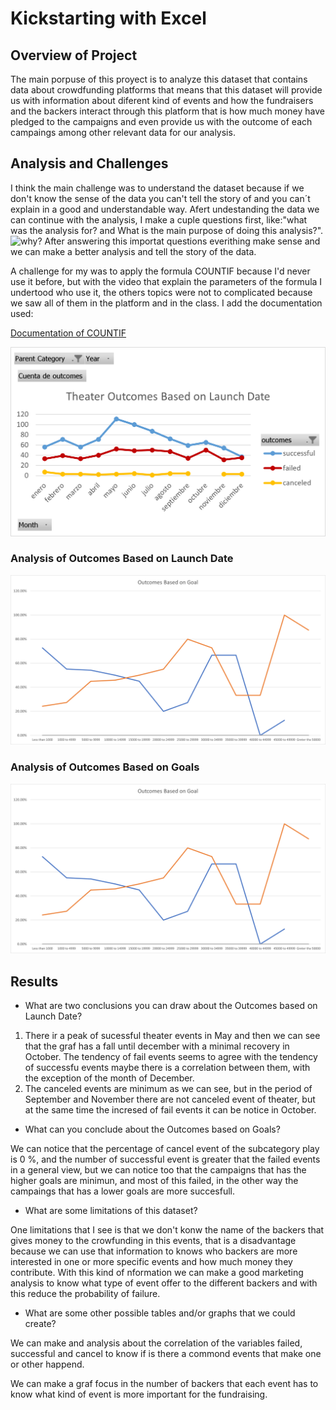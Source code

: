 # Kickstarting with Excel

## Overview of Project

The main porpuse of this proyect is to analyze this dataset that contains data about crowdfunding platforms that means that this dataset will provide us with information about diferent kind of events and how the fundraisers and the backers interact through this platform that is how much money have pledged to the campaigns and even provide us with the outcome of each campaings among other relevant data for our analysis.

## Analysis and Challenges

I think the main challenge was to understand the dataset because if we don't know the sense of the data you can't tell the story of and you can´t explain in a good and understandable way.
Afert undestanding the data we can continue with the analysis, I make a cuple questions first, like:"what was the analysis for? and What is the main purpose of doing this analysis?".
![why?](https://pi.tedcdn.com/r/talkstar-assets.s3.amazonaws.com/production/playlists/playlist_301/why_we_do_what_we_do_1200x627.jpg?quality=89&w=1200)
After answering this importat questions everithing make sense and we can make a better analysis and tell the story of the data.

A challenge for my was to apply the formula COUNTIF because I'd never use it before, but with the video that explain the parameters of the formula I undertood who use it, the others topics were not to complicated because we saw all of them in the platform and in the class.
I add the documentation used:

[Documentation of COUNTIF](https://support.microsoft.com/en-us/office/countif-function-e0de10c6-f885-4e71-abb4-1f464816df34)

![Theater Graf](Theater_Outcomes_vs_Launch.png)


### Analysis of Outcomes Based on Launch Date

![Outcomes Graf](Outcomes_vs_Goals.png)


### Analysis of Outcomes Based on Goals
![Theater Graf](https://github.com/alesandelmoral/kickstarter-analysis/blob/main/Outcomes_vs_Goals.png)


## Results

- What are two conclusions you can draw about the Outcomes based on Launch Date?

1. There ir a peak of sucessful theater events in May and then we can see that the graf has a fall until december with a minimal recovery in October. The tendency of fail events seems to agree with the tendency of successfu events maybe there is a correlation between them, with the exception of the month of December.
2. The canceled events are minimum as we can see, but in the period of September and November there are not canceled event of theater, but at the same time the incresed of fail events it can be notice in October.

- What can you conclude about the Outcomes based on Goals?

We can notice that the percentage of cancel event of the subcategory play is 0 %, and the number of successful event is greater that the failed events in a general view, but we can notice too that the campaigns that has the higher goals are minimun, and most of this failed, in the other way the campaings that has a lower goals are more succesfull.

- What are some limitations of this dataset?

One limitations that I see is that we don't konw the name of the backers that gives money to the crowfunding in this events, that is a disadvantage because we can use that information to knows who backers are more interested in one or more specific events and how much money they contribute. With this kind of nformation we can make a good marketing analysis to know what type of event offer to the different backers and with this reduce the probability of failure.

- What are some other possible tables and/or graphs that we could create?

We can make and analysis about the correlation of the variables failed, successful and cancel to know if is there a commond events that make one or other happend.

We can make a graf focus in the number of backers that each event has to know what kind of event is more important for the fundraising.
